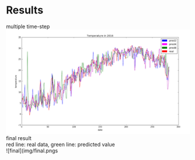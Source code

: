 Results
=============================
multiple time-step <br>
![multiple](img/multi.png)
final result <br>
red line: real data, green line: predicted value <br>
![final](img/final.pngs
